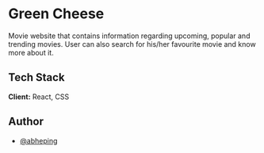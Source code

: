 
# Green Cheese

Movie website that contains information regarding upcoming, popular and trending movies. User can also search for his/her favourite movie and know more about it.


## Tech Stack

**Client:** React, CSS


## Author

- [@abheping](https://www.github.com/silicon-rain)



